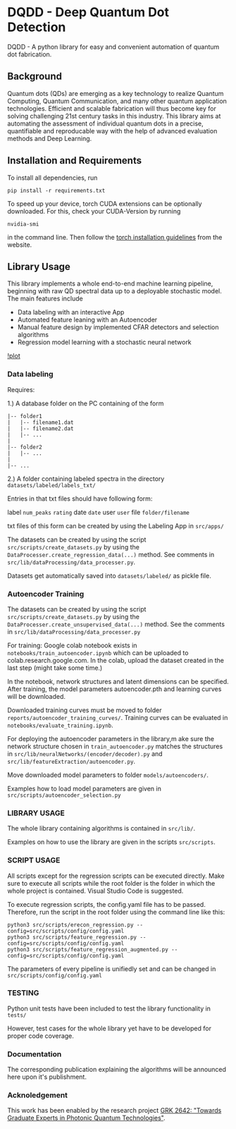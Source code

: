 # DQDD - Deep Quantum Dot Detection

DQDD - A python library for easy and convenient automation of quantum dot fabrication. 

## Background

Quantum dots (QDs) are emerging as a key technology to realize Quantum Computing, Quantum Communication, and many other quantum application technologies. Efficient and scalable fabrication will thus become key for solving challenging 21st century tasks in this industry. This library aims at automating the assessment of individual quantum dots in a precise, quantifiable and reproducable way with the help of advanced evaluation methods and Deep Learning. 


## Installation and Requirements

To install all dependencies, run
	
	pip install -r requirements.txt

To speed up your device, torch CUDA extensions can be optionally downloaded. For this, check your CUDA-Version by running

	nvidia-smi

in the command line. Then follow the [torch installation guidelines](https://pytorch.org/) from the website.


## Library Usage

This library implements a whole end-to-end machine learning pipeline, beginning with raw QD spectral data up to a deployable stochastic model. The main features include

* Data labeling with an interactive App
* Automated feature leaning with an Autoencoder
* Manual feature design by implemented CFAR detectors and selection algorithms
* Regression model learning with a stochastic neural network 

[!plot](reports/graphics/library_concept_drawing.png)

### Data labeling

Requires:

1.) A database folder on the PC containing of the form

	|-- folder1
	|	|-- filename1.dat     
	|	|-- filename2.dat
	|	|-- ...
	|
	|-- folder2
	|	|-- ...
	|
	|-- ...

2.) A folder containing labeled spectra in the directory `datasets/labeled/labels_txt/`

Entries in that txt files should have following form:

label `num_peaks` `rating` date `date` user `user` file `folder/filename`

txt files of this form can be created by using the Labeling App in `src/apps/`

The datasets can be created by using the script `src/scripts/create_datasets.py`
by using the `DataProcesser.create_regression_data(...)` method.
See comments in `src/lib/dataProcessing/data_processer.py`.

Datasets get automatically saved into `datasets/labeled/` as pickle file.

### Autoencoder Training

The datasets can be created by using the script `src/scripts/create_datasets.py` by using the `DataProcesser.create_unsupervised_data(...)` method.
See the comments in `src/lib/dataProcessing/data_processer.py`

For training: Google colab notebook exists in `notebooks/train_autoencoder.ipynb`
which can be uploaded to colab.research.google.com. 
In the colab, upload the dataset created in the last step (might take some time.)

In the notebook, network structures and latent dimensions can be specified.
After training, the model parameters autoencoder.pth and learning curves will be downloaded.

Downloaded training curves must be moved to folder `reports/autoencoder_training_curves/`.
Training curves can be evaluated in `notebooks/evaluate_training.ipynb`. 

For deploying the autoencoder parameters in the library,m ake sure the network structure chosen in `train_autoencoder.py` matches the structures in `src/lib/neuralNetworks/(encoder/decoder).py` and `src/lib/featureExtraction/autoencoder.py`.

Move downloaded model parameters to folder `models/autoencoders/`.

Examples how to load model parameters are given in `src/scripts/autoencoder_selection.py`


### LIBRARY USAGE

The whole library containing algorithms is contained in `src/lib/`.

Examples on how to use the library are given in the scripts `src/scripts`.


### SCRIPT USAGE

All scripts except for the regression scripts can be executed directly. Make sure 
to execute all scripts while the root folder is the folder in which
the whole project is contained. Visual Studio Code is suggested.

To execute regression scripts, the config.yaml file has to be passed. Therefore, run 
the script in the root folder using the command line like this:

	python3 src/scripts/erecon_regression.py --config=src/scripts/config/config.yaml
	python3 src/scripts/feature_regression.py --config=src/scripts/config/config.yaml
	python3 src/scripts/feature_regression_augmented.py --config=src/scripts/config/config.yaml

The parameters of every pipeline is unifiedly set and can be changed in `src/scripts/config/config.yaml`

### TESTING 

Python unit tests have been included to test the library functionality in `tests/`

However, test cases for the whole library yet have to be developed for proper code coverage.


### Documentation

The corresponding publication explaining the algorithms will be announced here upon it's publishment.


### Acknoledgement

This work has been enabled by the research project [GRK 2642: "Towards Graduate Experts in Photonic Quantum Technologies"](https://www.pqe.uni-stuttgart.de/).